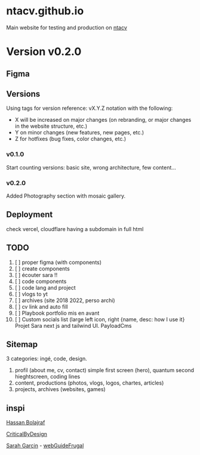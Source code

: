 # ntacv.github.io
Main website for testing and production on [ntacv](https://ntacv.github.io)


# Version v0.2.0


## Figma

## Versions

Using tags for version reference: 
vX.Y.Z notation 
with the following:

- X will be increased on major changes (on rebranding, or major changes in the website structure, etc.)
- Y on minor changes (new features, new pages, etc.)
- Z for hotfixes (bug fixes, color changes, etc.)

### v0.1.0
Start counting versions: basic site, wrong architecture, few content...

### v0.2.0
Added Photography section with mosaic gallery.

## Deployment

check vercel, cloudflare
having a subdomain in full html

## TODO 

1. [ ] proper figma (with components)
2. [ ] create components 
3. [ ] écouter sara !!
4. [ ] code components
5. [ ] code lang and project
6. [ ] vlogs to yt
7. [ ] archives (site 2018 2022, perso archi)
8. [ ] cv link and auto fill
9. [ ] Playbook portfolio mis en avant
10. [ ] Custom socials list (large left icon, right {name, desc: how I use it}
Projet Sara
next js and tailwind UI. PayloadCms

## Sitemap
3 categories: ingé, code, design. 
1. profil (about me, cv, contact)
    simple first screen (hero), quantum second hieghtscreen, coding lines
2. content, productions (photos, vlogs, logos, chartes, articles)
3. projects, archives (websites, games)

## inspi
[Hassan Bolajraf](https://hbolajraf.net/)

[CriticalByDesign](https://criticalbydesign.ch/)

[Sarah Garcin](https://sarahgarcin.com/) - [webGuideFrugal](https://site.sarahgarcin.com/web-frugal/)
